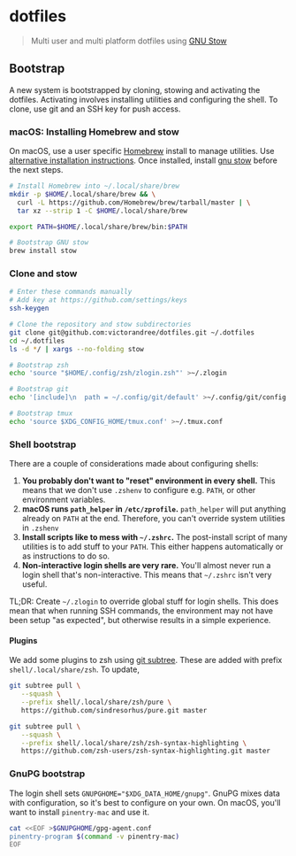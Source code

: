 # dotfiles

> Multi user and multi platform dotfiles using [GNU Stow]

## Bootstrap

A new system is bootstrapped by cloning, stowing and activating the dotfiles.
Activating involves installing utilities and configuring the shell.
To clone, use git and an SSH key for push access.

### macOS: Installing Homebrew and stow

On macOS, use a user specific [Homebrew] install to manage utilities.
Use [alternative installation instructions](https://docs.brew.sh/Installation).
Once installed, install [gnu stow] before the next steps.

```sh
# Install Homebrew into ~/.local/share/brew
mkdir -p $HOME/.local/share/brew && \
  curl -L https://github.com/Homebrew/brew/tarball/master | \
  tar xz --strip 1 -C $HOME/.local/share/brew

export PATH=$HOME/.local/share/brew/bin:$PATH

# Bootstrap GNU stow
brew install stow
```

### Clone and stow

```sh
# Enter these commands manually
# Add key at https://github.com/settings/keys
ssh-keygen

# Clone the repository and stow subdirectories
git clone git@github.com:victorandree/dotfiles.git ~/.dotfiles
cd ~/.dotfiles
ls -d */ | xargs --no-folding stow

# Bootstrap zsh
echo 'source "$HOME/.config/zsh/zlogin.zsh"' >~/.zlogin

# Bootstrap git
echo '[include]\n  path = ~/.config/git/default' >~/.config/git/config

# Bootstrap tmux
echo 'source $XDG_CONFIG_HOME/tmux.conf' >~/.tmux.conf
```

### Shell bootstrap

There are a couple of considerations made about configuring shells:

1. **You probably don't want to "reset" environment in every shell.**
   This means that we don't use `.zshenv` to configure e.g. `PATH`,
   or other environment variables.
2. **macOS runs `path_helper` in `/etc/zprofile`.**
   `path_helper` will put anything already on `PATH` at the end.
   Therefore, you can't override system utilities in `.zshenv`
3. **Install scripts like to mess with `~/.zshrc`.**
   The post-install script of many utilities is to add stuff to your `PATH`.
   This either happens automatically or as instructions to do so.
4. **Non-interactive login shells are very rare.**
   You'll almost never run a login shell that's non-interactive.
   This means that `~/.zshrc` isn't very useful.

TL;DR: Create `~/.zlogin` to override global stuff for login shells.
This does mean that when running SSH commands,
the environment may not have been setup "as expected",
but otherwise results in a simple experience.

#### Plugins

We add some plugins to zsh using [git subtree].
These are added with prefix `shell/.local/share/zsh`.
To update,

```sh
git subtree pull \
   --squash \
   --prefix shell/.local/share/zsh/pure \
   https://github.com/sindresorhus/pure.git master

git subtree pull \
   --squash \
   --prefix shell/.local/share/zsh/zsh-syntax-highlighting \
   https://github.com/zsh-users/zsh-syntax-highlighting.git master
```

### GnuPG bootstrap

The login shell sets `GNUPGHOME="$XDG_DATA_HOME/gnupg"`.
GnuPG mixes data with configuration, so it's best to configure on your own.
On macOS, you'll want to install `pinentry-mac` and use it.

```sh
cat <<EOF >$GNUPGHOME/gpg-agent.conf
pinentry-program $(command -v pinentry-mac)
EOF
```

[gnu stow]: https://www.gnu.org/software/stow/
[homebrew]: https://brew.sh/
[git subtree]: https://www.atlassian.com/git/tutorials/git-subtree
